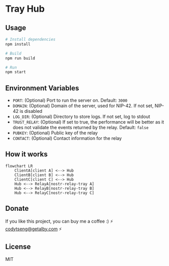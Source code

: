 # Tray Hub

## Usage

```bash
# Install dependencies
npm install

# Build
npm run build

# Run
npm start
```

## Environment Variables

- `PORT`: (Optional) Port to run the server on. Default: `3000`
- `DOMAIN`: (Optional) Domain of the server, used for NIP-42. If not set, NIP-42 is disabled
- `LOG_DIR`: (Optional) Directory to store logs. If not set, log to stdout
- `TRUST_RELAY`: (Optional) If set to true, the performance will be better as it does not validate the events returned by the relay. Default: `false`
- `PUBKEY`: (Optional) Public key of the relay
- `CONTACT`: (Optional) Contact information for the relay

## How it works

```mermaid
flowchart LR
    ClientA[client A] <--> Hub
    ClientB[client B] <--> Hub
    ClientC[client C] <--> Hub
    Hub <--> RelayA[nostr-relay-tray A]
    Hub <--> RelayB[nostr-relay-tray B]
    Hub <--> RelayC[nostr-relay-tray C]
```

## Donate

If you like this project, you can buy me a coffee :) ⚡️ codytseng@getalby.com ⚡️

## License

MIT
